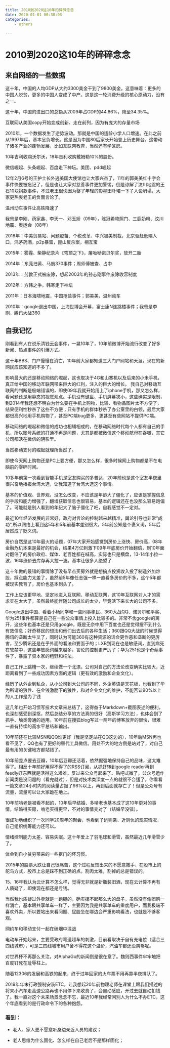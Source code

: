 ```yaml
---
title: 2010到2020这10年的碎碎念念
date: 2020-01-01 00:30:03
categories:
    - others

---
```


# 2010到2020这10年的碎碎念念

## 来自网络的一些数据

这十年，中国的人均GDP从大约3300美金干到了9800美金。这意味着：更多的中国人脱贫，更多的中国人变成了中产。这是这一轮消费升级的核心原动力，没有之一。

这十年，中国的进出口的总额从2009年占GDP的44.86%，降至34.35%。

互联网从美国copy开始变成创新、走在前列，因为有庞大的存量市场

2010年，一个数据发生了逆势波动。那就是中国的适龄小学人口增速。在此之前从1997年后，基本呈负增长。这是因为中国80后家长开始登上历史舞台。这带动了诸多产业的蓬勃发展，比如互联网教育，当然还有学区房。

10年吉利收购沃尔沃，18年吉利收购戴姆勒10%的股份。

微信崛起、头条崛起、百度走下神坛。美团、pdd崛起

12年2月6号的王护士长外逃美国大使馆也让大家兴奋了，11年的郭美美红十字会事件快要被忘记了，但是也让大家对慈善事件更加警惕，倒是谅解了汶川地震的王石10块捐款事件，不过老王很快因为娶了年轻的影星田朴珺一下子人设坍塌，大家更热衷老王的负面言论了。

温州动车事件让高铁降速了

我爸是李刚、药家鑫、李天一、邓玉娇（09年），陈冠希艳照门、三鹿奶粉、汶川地震、奥运会（08年）

2018年：中美贸易站、问题疫苗、个税改革、中兴被美制裁，北京驱赶低端人口，鸿茅药酒，p2p暴雷，昆山反杀案，相互宝

2015年：雾霾、柴静纪录片《穹顶之下》，屠呦呦诺贝尔奖，放开二胎

2014年：东莞扫黄、马航370事件；周师傅被查、占中

2013年：劳教正式被废除，想起2003年的孙志刚事件废除收容制度

2012年：方韩之争，韩寒走下神坛

2011年：日本海啸地震，中国抢盐事件；郭美美，温州动车

2010年：google退出中国，上海世博会开幕，富士康N连跳楼事件；我爸是李刚，腾讯大战360

## 自我记忆

刚看到有人在说乐清钱云会事件，一晃10年了，10年前微博开始流行改变了好多新闻、热点事件的引爆方式。

这十年BBS、门户慢慢在消亡，10年前大家都知道三大门户网站和天涯，现在的新网民应该知道的不多了。

影响最大的还是移动网络的崛起，这也取决于4G和山寨机以及后来的小米手机，真正给中国的移动互联网带来巨大的红利，注入的巨大的增长。
我自己对移动互联网的判断是极端错误的，即使09年我就开始用上了iphone手机，那又怎么样，看问题还是用静态的视觉观点。手机没有键盘、手机屏幕狭小，这些确实是限制，到2014年我还想不明白为什么要在手机上购物，比较、看物品图片太不方便了，结果便利性秒杀了这些不方便；只有手机的群体秒杀了办公室里的白领，最后大家都很高兴地用手机购物了，甚至PC端bug更多，更甚至有些网站不提供PC端。

移动网络的崛起和微信的成功也相辅相成的，在移动网络时代每个人都有自己的手机，所以账号系统的打通不再是问题，尤其是都被微信这个移动航母在吞噬，其它公司都活在微信的阴影里。

当然移动支付的崛起就理所当然了。

即使今天网上购物还是PC上要方便，那又怎么样，很多时候网上购物都是不在电脑前的零碎时间。

10多年前第一次看到智能手机是室友购买的多普达，20年前也是这个室友半夜里很兴奋地播报台湾大选，让我知道了台湾大选这个事情。

基本的价值观、世界观，没怎么改变，不应该是年龄大了僵化了，应该是掌握信息的手段和能力增强了，翻墙获取信息也很容易，基本的逻辑还在也没那么容易跑偏了。可能就是别人看到的年纪大了脑子僵化了吧，自我感觉不一定对。

最近10年经济发展的非常好，政府对言论的控制越来越精准，舆论引导也非常"成功",所以网络上看到这5年和5年前基本差别很大，5年前公知是个褒义词，5年后居然成了贬义词。

房价自然是这10年最火的话题，07年大家开始感觉到房价上涨快、房价高，08年金融危机本来是最好的机会，结果4万亿刺激下09年年底房价开始翻倍，到10年面对翻倍了的房价政府、媒体、老百姓都在喊高，实际也只是横盘，13-14年小拉一波，16年涨价去库存再大拉一波。基本让很多人绝望了

这十年做的最错的事情除了没有早点买房外就是想搞点投资收入投了制造外加炒股，踩点能力太差了，虽然前5年像任志强一样一直看多房价的不多，这个5年都被现实教育了，房价也基本到头了。

工作上应该更早地、坚定地进入互联网、移动互联网，这10年互联网对人才的需求实在太大了，虽然最终能伴随公司成长的太少，毕竟活下来长大的公司不多。

Google退出中国、看着小杨同学和一些同事移民、360大战QQ、诺贝尔和平奖、华为251事件都算是自己在一些公众事情上投入比较多的。非常不舍google的离开，这些年也基本还是只用google，既是无奈中用下百度也还是觉得搜不到什么有效信息；好奇移民的想法和他们出去后的各种生活；360跟QQ大战的时候觉得腾讯的垄断太牛叉了，同时认为可能360有这种资源的话会更作恶和垄断的更厉害，至少腾讯还是在乎外面的看法和要面子的；LXB到现在也是敏感词，直到病死在软禁中，这些年敏感词越来越多，言论的控制更严厉了；华为251也是个奇葩事件了，暴露了资本家的粗野和枉法。

自己工作上跳槽一次，继续做一个北漂。公司对自己的方法论改变确实比较大，近距离看到了一些成功因素方面的逻辑（更有效的激励和企业文化）。

经历了从外企到私企，从小公司到大公司的不同，外企英语是天花板，也看到了华为所谓的狼性、在金钱激励下的狼性，和对企业文化的维护，不能否认90%以上的人工作是为了钱

这几年也开始习惯写技术文章来总结了，这得益于Markdown+截图表述的便利，也深刻感受到深抠，然后总结分享的方法真的很好（高斯学习方法），也体会到了抓手、触类旁通的运用。10年前在搜狐blog写过一两年的博客放弃的很快，很难一直有持续的高水平总结和输出。

10年前还在比较MSN和QQ谁更好（我是坚定站在QQ这边的），10年后MSN再也看不见了，QQ也有了更好的替代工具微信。用处不大的地方倒是站对了，对自己最有用的关键地方都站错了。

10年前差点要去豆瓣，10年后豆瓣还活着，依然倔强地保持自己的品味，这太难得了。相反十年前好用得不得了的RSS订阅，从抓虾转到google reader再到feedly好东西就是活得这么艰难。反过来公众号起来了、贴吧式微了，公众号运作新闻类是没问题的（看完就过），但是对技术类深度一点的就很不合适了，你看看一篇文章24小时内的阅读量占据了98%以上，再到后面就存亡了！但是公众号有流量，流量可以让大家跪在地上。

10年前啃老是被看不起的，10年后早结婚、多啃老也基本成了这10年更对的事情，结婚得买房，啃老买得更早，不对的事情变对了（结婚早没错）。

很成功地组织了一次同学20周年的聚会，也看到了远则亲、近则仇的现实情况，自己组织统筹能力还可以。

情绪控制能力太差、容易失眠。这十年爱上了羽毛球和滑雪，虽然最近几年滑雪少了。

体会到自小贫穷带来的一些抠门的坏习惯。

2015年的股票大跌让自己很痛苦，这个过程反馈出来的不愿意撒手、在股市上的鸵鸟方式，股市上总是踩不到正确的点。割肉太难，割掉的总是错误的。

15、16年我认为云计算不怎么样，觉得无非就是新瓶装旧酒，现在云计算不再有人质疑了，即使现在都还是亏钱。

当然我也质疑过外卖就是一跑腿的，确实撑不起那么大的盘子，虽然没有像团购一样消亡，基本跟共享单车一样了，主要因为我是共享单车的重度用户，而我极端不喜欢外卖，所以要站出来看问题、屁股坐在哪边会严重影响看法，也就是不够客观。

网约车和移动支付一起在硝烟中混战

电动车开始起来，主要受政府弯道超车的刺激，目前看取决于自有充电位（适合三四线城市），可是三四线城市用户舍不得花这个溢价，汽油车都还没爽够呢。

对世界杯不再那么关注，对AlphaGo的新闻倒是很在意了。魏则西事件牢牢地把百度钉死在耻辱柱上。

随着12306的发展和高铁的起来，终于过年回家的火车票不用再靠半夜排队了。

2019年年末行政强制安装ETC，让我想起20年前物理老师在课堂上跟我们描述的将来小汽车走高速公路再也不用停下来收费了，会自动感应，开过去就自动扣钱了。我一直对这个未来场景念念不忘，最近10年我经常问别人为什么不办ETC，这个年底看到的是行政命令下的各种抱怨。

### 看到：

- 老人、家人更不愿意听身边亲近人员的建议；

- 老人思维为什么固化、怎么样在自己老后不是那样固化；
